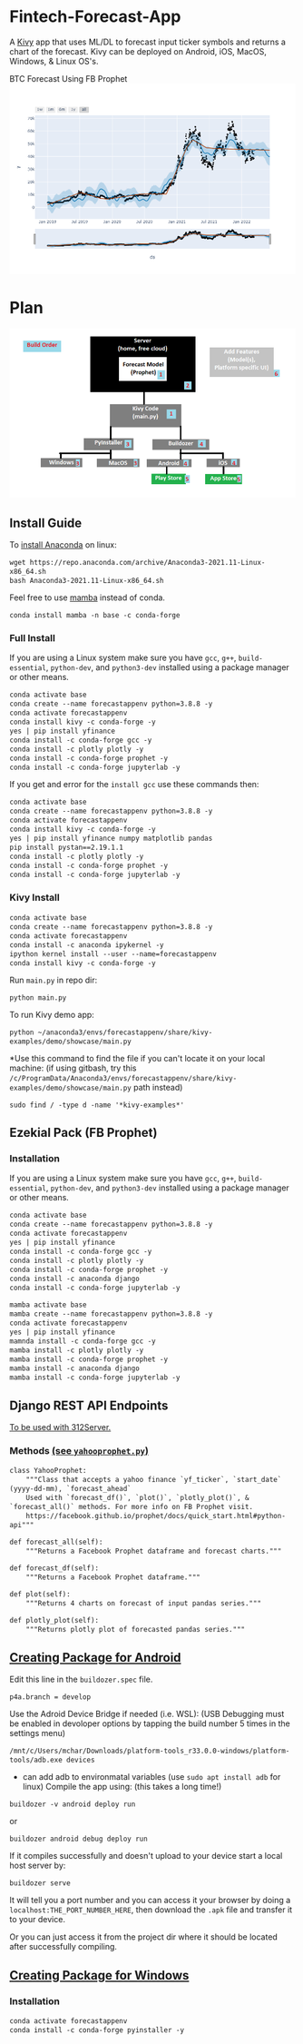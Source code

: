 # Fintech-Forecast-App
A [Kivy](https://kivy.org/#home) app that uses ML/DL to forecast input ticker symbols and returns a chart of the forecast. Kivy can be deployed on Android, iOS, MacOS, Windows, & Linux OS's.

BTC Forecast Using FB Prophet
![](images/newplot.png)

# Plan
![](images/Project_Plan.png)

## Install Guide
To [install Anaconda](https://www.anaconda.com/products/individual) on linux:
```
wget https://repo.anaconda.com/archive/Anaconda3-2021.11-Linux-x86_64.sh
bash Anaconda3-2021.11-Linux-x86_64.sh
```
Feel free to use [mamba](https://anaconda.org/conda-forge/mamba) instead of conda.
```
conda install mamba -n base -c conda-forge
```
### Full Install
If you are using a Linux system make sure you have `gcc`, `g++`, `build-essential`, `python-dev`, and `python3-dev` installed using a package manager or other means.  
```
conda activate base
conda create --name forecastappenv python=3.8.8 -y
conda activate forecastappenv
conda install kivy -c conda-forge -y
yes | pip install yfinance 
conda install -c conda-forge gcc -y
conda install -c plotly plotly -y
conda install -c conda-forge prophet -y
conda install -c conda-forge jupyterlab -y
```
If you get and error for the `install gcc` use these commands then:
```
conda activate base
conda create --name forecastappenv python=3.8.8 -y
conda activate forecastappenv
conda install kivy -c conda-forge -y
yes | pip install yfinance numpy matplotlib pandas
pip install pystan==2.19.1.1 
conda install -c plotly plotly -y
conda install -c conda-forge prophet -y
conda install -c conda-forge jupyterlab -y
```
### Kivy Install
```
conda activate base
conda create --name forecastappenv python=3.8.8 -y
conda activate forecastappenv
conda install -c anaconda ipykernel -y
ipython kernel install --user --name=forecastappenv
conda install kivy -c conda-forge -y
```
Run `main.py` in repo dir:
```
python main.py
```
To run Kivy demo app:
```
python ~/anaconda3/envs/forecastappenv/share/kivy-examples/demo/showcase/main.py
```
*Use this command to find the file if you can't locate it on your local machine:
(if using gitbash, try this `/c/ProgramData/Anaconda3/envs/forecastappenv/share/kivy-examples/demo/showcase/main.py` path instead)
```
sudo find / -type d -name '*kivy-examples*'
```

## Ezekial Pack (FB Prophet)
### Installation
If you are using a Linux system make sure you have `gcc`, `g++`, `build-essential`, `python-dev`, and `python3-dev` installed using a package manager or other means.  
```
conda activate base
conda create --name forecastappenv python=3.8.8 -y
conda activate forecastappenv
yes | pip install yfinance 
conda install -c conda-forge gcc -y
conda install -c plotly plotly -y
conda install -c conda-forge prophet -y
conda install -c anaconda django
conda install -c conda-forge jupyterlab -y
```
```
mamba activate base
mamba create --name forecastappenv python=3.8.8 -y
conda activate forecastappenv
yes | pip install yfinance 
mamnda install -c conda-forge gcc -y
mamba install -c plotly plotly -y
mamba install -c conda-forge prophet -y
mamba install -c anaconda django
mamba install -c conda-forge jupyterlab -y
```
## Django REST API Endpoints
[To be used with 312Server.](https://medium.com/swlh/build-your-first-rest-api-with-django-rest-framework-e394e39a482c
)


### Methods [(see `yahooprophet.py`)](ezekial/yahooprophet.py)
```
class YahooProphet:
    """Class that accepts a yahoo finance `yf_ticker`, `start_date` (yyyy-dd-mm), `forecast_ahead`
    Used with `forecast_df()`, `plot()`, `plotly_plot()`, & `forecast_all()` methods. For more info on FB Prophet visit.
    https://facebook.github.io/prophet/docs/quick_start.html#python-api"""
```
```
def forecast_all(self):
    """Returns a Facebook Prophet dataframe and forecast charts."""
```
```
def forecast_df(self):
    """Returns a Facebook Prophet dataframe."""
```
```
def plot(self):
    """Returns 4 charts on forecast of input pandas series."""
```
```
def plotly_plot(self):
    """Returns plotly plot of forecasted pandas series."""
```

## [Creating Package for Android](https://kivy.org/doc/stable/guide/packaging-android.html)

Edit this line in the `buildozer.spec` file.
```
p4a.branch = develop
```
Use the Adroid Device Bridge if needed (i.e. WSL):
(USB Debugging must be enabled in devoloper options by tapping the build number 5 times in the settings menu)
```
/mnt/c/Users/mchar/Downloads/platform-tools_r33.0.0-windows/platform-tools/adb.exe devices
````
* can add adb to environmatal variables (use `sudo apt install adb` for linux)
Compile the app using:
(this takes a long time!)
```
buildozer -v android deploy run
```
or
```
buildozer android debug deploy run
```
If it compiles successfully and doesn't upload to your device start a local host server by:
```
buildozer serve
```
It will tell you a port number and you can access it your browser by doing a `localhost:THE_PORT_NUMBER_HERE`, then download the `.apk` file and transfer it to your device.

Or you can just access it from the project dir where it should be located after successfully compiling.

## [Creating Package for Windows](https://kivy.org/doc/stable/guide/packaging-windows.html)
### Installation
```
conda activate forecastappenv
conda install -c conda-forge pyinstaller -y
```
